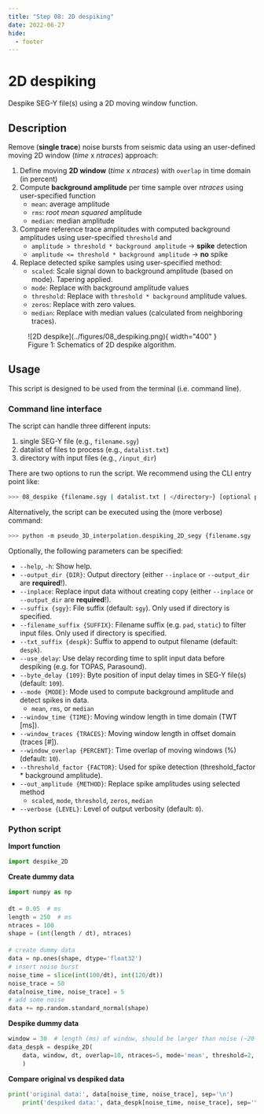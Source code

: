 ```yaml
---
title: "Step 08: 2D despiking"
date: 2022-06-27
hide:
  - footer
---
```


# 2D despiking

Despike SEG-Y file(s) using a 2D moving window function.

## Description

Remove (**single trace**) noise bursts from seismic data using an user-defined moving 2D window (_time_ x _ntraces_) approach: 

1. Define moving **2D window** (_time_ x _ntraces_) with `overlap` in time domain (in percent)
2. Compute **background amplitude** per time sample over _ntraces_ using user-specified function
      - `mean`: average amplitude
      - `rms`: _root mean squared_ amplitude
      - `median`: median amplitude
3. Compare reference trace amplitudes with computed background amplitudes using user-specified `threshold` and 
      - `amplitude > threshold * background amplitude` → **spike** detection
      - `amplitude <= threshold * background amplitude` → **no** spike
4. Replace detected spike samples using user-specified method:
      - `scaled`: Scale signal down to background amplitude (based on mode). Tapering applied.
      - `mode`: Replace with background amplitude values
      - `threshold`: Replace with `threshold * background` amplitude values.
      - `zeros`: Replace with zero values.
      - `median`: Replace with median values (calculated from neighboring traces).

<figure markdown>
![2D despike](../figures/08_despiking.png){ width="400" }
<figcaption>Figure 1: Schematics of 2D despike algorithm.</figcaption>
</figure markdown>

## Usage

This script is designed to be used from the terminal (i.e. command line).

### Command line interface

The script can handle three different inputs:

1. single SEG-Y file (e.g., `filename.sgy`)
2. datalist of files to process (e.g., `datalist.txt`)
3. directory with input files (e.g., `/input_dir`) 

There are two options to run the script. We recommend using the CLI entry point like:

```bash
>>> 08_despike {filename.sgy | datalist.txt | </directory>} [optional parameters]
```

Alternatively, the script can be executed using the (more verbose) command:

```bash
>>> python -m pseudo_3D_interpolation.despiking_2D_segy {filename.sgy | datalist.txt | </directory>} [optional parameters]
```

Optionally, the following parameters can be specified:

- `--help`, `-h`: Show help.
- `--output_dir {DIR}`: Output directory (either `--inplace` or `--output_dir` are **required**!).
- `--inplace`: Replace input data without creating copy (either `--inplace` or `--output_dir` are **required**!).
- `--suffix {sgy}`: File suffix (default: `sgy`). Only used if directory is specified.
- `--filename_suffix {SUFFIX}`: Filename suffix (e.g. `pad`, `static`) to filter input files. Only used if directory is specified.
- `--txt_suffix {despk}`: Suffix to append to output filename (default: `despk`).
- `--use_delay`: Use delay recording time to split input data before despiking (e.g. for TOPAS, Parasound).
- `--byte_delay {109}`: Byte position of input delay times in SEG-Y file(s) (default: `109`).
- `--mode {MODE}`: Mode used to compute background amplitude and detect spikes in data.
     - `mean`, `rms`, or `median`
- `--window_time {TIME}`: Moving window length in time domain (TWT [ms]).
- `--window_traces {TRACES}`: Moving window length in offset domain (traces [#]).
- `--window_overlap {PERCENT}`: Time overlap of moving windows (%) (default: `10`).
- `--threshold_factor {FACTOR}`: Used for spike detection (threshold_factor * background amplitude).
- `--out_amplitude {METHOD}`: Replace spike amplitudes using selected method
     - `scaled`, `mode`, `threshold`, `zeros`, `median`
- `--verbose {LEVEL}`: Level of output verbosity (default: `0`).

### Python script

**Import function**

```python
import despike_2D
```

**Create dummy data**

```python
import numpy as np

dt = 0.05  # ms
length = 250  # ms
ntraces = 100
shape = (int(length / dt), ntraces)

# create dummy data
data = np.ones(shape, dtype='float32')
# insert noise burst
noise_time = slice(int(100/dt), int(120/dt))
noise_trace = 50
data[noise_time, noise_trace] = 5
# add some noise
data += np.random.standard_normal(shape)
```

**Despike dummy data**

```python
window = 30  # length (ms) of window, should be larger than noise (~20 ms)
data_despk = despike_2D(
    data, window, dt, overlap=10, ntraces=5, mode='mean', threshold=2, out='scaled', verbosity=0
    )
```

**Compare original vs despiked data**

```python
print('original data:', data[noise_time, noise_trace], sep='\n')
    print('despiked data:', data_despk[noise_time, noise_trace], sep='\n')
```